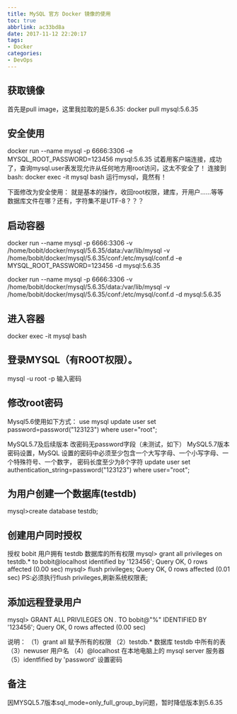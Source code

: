 ```yaml
---
title: MySQL 官方 Docker 镜像的使用
toc: true
abbrlink: ac33bd8a
date: 2017-11-12 22:20:17
tags:
- Docker
categories:
- DevOps
---
```


## 获取镜像
首先是pull image，这里我拉取的是5.6.35:
docker pull mysql:5.6.35

## 安全使用
docker run --name mysql -p 6666:3306 -e MYSQL_ROOT_PASSWORD=123456 mysql:5.6.35
试着用客户端连接，成功了，查询mysql.user表发现允许从任何地方用root访问，这太不安全了！
连接到bash:
docker exec -it mysql bash
运行mysql，竟然有！

下面修改为安全使用：
就是基本的操作，收回root权限，建库，开用户……等等
数据库文件在哪？还有，字符集不是UTF-8？？？

## 启动容器

docker run --name mysql -p 6666:3306 -v /home/bobit/docker/mysql/5.6.35/data:/var/lib/mysql -v /home/bobit/docker/mysql/5.6.35/conf:/etc/mysql/conf.d -e MYSQL_ROOT_PASSWORD=123456 -d mysql:5.6.35 


docker run --name mysql -p 6666:3306 -v /home/bobit/docker/mysql/5.6.35/data:/var/lib/mysql -v /home/bobit/docker/mysql/5.6.35/conf:/etc/mysql/conf.d -d mysql:5.6.35


## 进入容器
docker exec -it mysql bash

## 登录MYSQL（有ROOT权限）。
mysql -u root -p
输入密码

## 修改root密码
Mysql5.6使用如下方式：
use mysql
update user set password=password("123123") where user="root";

MySQL5.7及后续版本 改密码无password字段（未测试，如下）
MySQL5.7版本密码设置，MySQL 设置的密码中必须至少包含一个大写字母、一个小写字母、一个特殊符号、一个数字，
密码长度至少为8个字符
update user set authentication_string=password("123123") where user="root";

## 为用户创建一个数据库(testdb)
mysql>create database testdb;

## 创建用户同时授权
授权 bobit 用户拥有 testdb 数据库的所有权限
mysql> grant all privileges on testdb.* to bobit@localhost identified by '123456';
Query OK, 0 rows affected (0.00 sec)
mysql> flush privileges;
Query OK, 0 rows affected (0.01 sec)
PS:必须执行flush privileges,刷新系统权限表; 

## 添加远程登录用户
mysql> GRANT ALL PRIVILEGES ON *.* TO bobit@"%" IDENTIFIED BY '123456';
Query OK, 0 rows affected (0.00 sec)

说明：
（1）grant all 赋予所有的权限
（2）testdb.* 数据库 testdb 中所有的表
（3）newuser 用户名
（4）@localhost 在本地电脑上的 mysql server 服务器
（5）identfified by 'password' 设置密码


## 备注
因MYSQL5.7版本sql_mode=only_full_group_by问题，暂时降低版本到5.6.35
